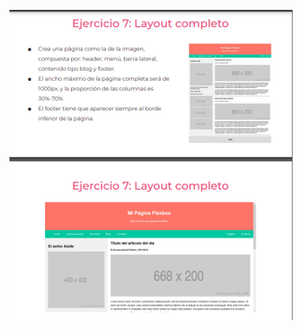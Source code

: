 ![](https://github.com/JuanSebastianRey/practicaModeladoEnCaja/blob/ejercicio_7/storage/img/Ejercicio7.png)